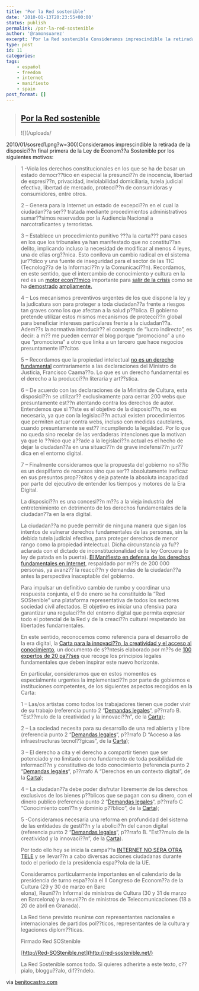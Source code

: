 ```yaml
---
title: 'Por la Red sostenible'
date: '2010-01-13T20:23:55+00:00'
status: publish
permalink: /por-la-red-sostenible
author: '@ramonsuarez'
excerpt: 'Por la Red sostenible Consideramos imprescindible la retirada de la disposici??n final primera de la Ley de Econom??a Sostenible por los siguientes motivos: 1 -Viola los derechos constitucionales en los que se ha de basar un estado democr??tico en es...'
type: post
id: 11
categories:
tags:
    - español
    - freedom
    - internet
    - manifiesto
    - spain
post_format: []
---
```

> ## [Por la Red sostenible](http://www.benitocastro.com/por-la-red-sostenible)
> 
> <div class="post_body"><div class="posterousGalleryMainDiv">![](/uploads/
2010/01/sosred1.png?w=300)</div>Consideramos imprescindible la retirada de la disposici??n final primera de la Ley de Econom??a Sostenible por los siguientes motivos:
> 
> 1 -Viola los derechos constitucionales en los que se ha de basar un estado democr??tico en especial la presunci??n de inocencia, libertad de expresi??n, privacidad, inviolabilidad domiciliaria, tutela judicial efectiva, libertad de mercado, protecci??n de consumidoras y consumidores, entre otros.
> 
> 2 – Genera para la Internet un estado de excepci??n en el cual la ciudadan??a ser?? tratada mediante procedimientos administrativos sumar??simos reservados por la Audiencia Nacional a narcotraficantes y terroristas.
> 
> 3 – Establece un procedimiento punitivo ???a la carta??? para casos en los que los tribunales ya han manifestado que no constitu??an delito, implicando incluso la necesidad de modificar al menos 4 leyes, una de ellas org??nica. Esto conlleva un cambio radical en el sistema jur??dico y una fuente de inseguridad para el sector de las TIC (Tecnolog??a de la Informaci??n y la Comunicaci??n). Recordamos, en este sentido, que el intercambio de conocimiento y cultura en la red es un [ motor econ??mico](http://noticias.lainformacion.com/economia-negocios-y-finanzas/redes/los-usuarios-que-descargan-archivos-p2p-gastan-mas-dinero_Fo58z3eGxWsRG0NKpjhCE7/) importante para [salir de la crisis](http://noticias.lainformacion.com/arte-cultura-y-espectaculos/cine/el-cine-espanol-cerrara-con-cifras-record-a-pesar-de-internet_uVFrhCBCXhYPTF51YCG3a7/) como se ha [demostrado](http://www.theinquirer.es/2009/11/17/lo-que-las-discograficas-ocultan.html) [ampliamente.](http://www.elmundo.es/elmundo/2009/11/20/cultura/1258739927.html)
> 
> 4 – Los mecanismos preventivos urgentes de los que dispone la ley y la judicatura son para proteger a toda ciudadan??a frente a riesgos tan graves como los que afectan a la salud p??blica. El gobierno pretende utilizar estos mismos mecanismos de protecci??n global para beneficiar intereses particulares frente a la ciudadan??a. Adem??s la normativa introducir?? el concepto de “lucro indirecto”, es decir: a m?? me pueden cerrrar el blog porque “promociono” a uno que “promociona” a otro que linka a un tercero que hace negocios presuntamente il??citos
> 
> 5 – Recordamos que la propiedad intelectual [no es un derecho fundamental](http://derechoynormas.blogspot.com/2010/01/la-ley-de-ejecucion-por-la-sospecha.html) contrariamente a las declaraciones del Ministro de Justicia, Francisco Caama??o. Lo que es un derecho fundamental es el derecho a la producci??n literaria y art??stica.
> 
> 6 – De acuerdo con las declaraciones de la Ministra de Cultura, esta disposici??n se utilizar?? exclusivamente para cerrar 200 webs que presuntamente est??n atentando contra los derechos de autor. Entendemos que si ??ste es el objetivo de la disposici??n, no es necesaria, ya que con la legislaci??n actual existen procedimientos que permiten actuar contra webs, incluso con medidas cautelares, cuando presuntamente se est?? incumpliendo la legalidad. Por lo que no queda sino recelar de las verdaderas intenciones que la motivan ya que lo ??nico que a??ade a la legislaci??n actual es el hecho de dejar la ciudadan??a en una situaci??n de grave indefensi??n jur??dica en el entorno digital.
> 
> 7 – Finalmente consideramos que la propuesta del gobierno no s??lo es un despilfarro de recursos sino que ser?? absolutamente ineficaz en sus presuntos prop??sitos y deja patente la absoluta incapacidad por parte del ejecutivo de entender los tiempos y motores de la Era Digital.
> 
> La disposici??n es una concesi??n m??s a la vieja industria del entretenimiento en detrimento de los derechos fundamentales de la ciudadan??a en la era digital.
> 
>  La ciudadan??a no puede permitir de ninguna manera que sigan los intentos de vulnerar derechos fundamentales de las personas, sin la debida tutela judicial efectiva, para proteger derechos de menor rango como la propiedad intelectual. Dicha circunstancia ya fu?? aclarada con el dictado de inconstitucionalidad de la ley Corcuera (o ley de patada en la puerta). [El Manifiesto en defensa de los derechos fundamentales en Internet](http://www.facebook.com/group.php?gid=186879394498), respaldado por m??s de 200 000 personas, ya avanz?? la reacci??n y demandas de la ciudadan??a antes la perspectiva inaceptable del gobierno.
> 
> Para impulsar un definitivo cambio de rumbo y coordinar una respuesta conjunta, el 9 de enero se ha constituido la “Red SOStenible” una plataforma representativa de todos los sectores sociedad civil afectados. El objetivo es iniciar una ofensiva para garantizar una regulaci??n del entorno digital que permita expresar todo el potencial de la Red y de la creaci??n cultural respetando las libertades fundamentales.
> 
>  En este sentido, reconocemos como referencia para el desarrollo de la era digital, la [Carta para la innovaci??n, la creatividad y el acceso al conocimiento](http://fcforum.net/es/), un documento de s??ntesis elaborado por m??s de [100 expertos de 20 pa??ses](http://fcforum.net/es/charter_extended#signatories) que recoge los principios legales fundamentales que deben inspirar este nuevo horizonte.
> 
> En particular, consideramos que en estos momentos es especialmente urgentes la implementaci??n por parte de gobiernos e instituciones competentes, de los siguientes aspectos recogidos en la Carta:
> 
> 1 – Las/os artistas como todos los trabajadores tienen que poder vivir de su trabajo (referencia punto 2 “[Demandas legales](http://fcforum.net/es/charter_extended#legal)“, p??rrafo B. “Est??mulo de la creatividad y la innovaci??n”, de la [Carta](http://fcforum.net/es/charter_extended));
> 
> 2 – La sociedad necesita para su desarrollo de una red abierta y libre (referencia punto 2 “[Demandas legales](http://fcforum.net/es/charter_extended#legal)“, p??rrafo D “Acceso a las infraestructuras tecnol??gicas”, de la [Carta](http://fcforum.net/es/charter_extended));
> 
> 3 – El derecho a cita y el derecho a compartir tienen que ser potenciado y no limitado como fundamento de toda posibilidad de informaci??n y constitutivo de todo conocimiento (referencia punto 2 “[Demandas legales](http://fcforum.net/es/charter_extended#legal)“, p??rrafo A “Derechos en un contexto digital”, de la [Carta](http://fcforum.net/es/charter_extended));
> 
> 4 – La ciudadan??a debe poder disfrutar libremente de los derechos exclusivos de los bienes p??blicos que se pagan con su dinero, con el dinero publico (referencia punto 2 “[Demandas legales](http://fcforum.net/es/charter_extended#legal)“, p??rrafo C “Conocimiento com??n y dominio p??blico”, de la [Carta](http://fcforum.net/es/charter_extended));
> 
> 5 -Consideramos necesaria una reforma en profundidad del sistema de las entidades de gesti??n y la abolici??n del canon digital (referencia punto 2 “[Demandas legales](http://fcforum.net/es/charter_extended#legal)“, p??rrafo B. “Est??mulo de la creatividad y la innovaci??n”, de la [Carta](http://fcforum.net/es/charter_extended)).
> 
> Por todo ello hoy se inicia la campa??a [INTERNET NO SERA OTRA TELE](http://internetnoseraotratv.net/) y se llevar??n a cabo diversas acciones ciudadanas durante todo el periodo de la presidencia espa??ola de la UE.
> 
> Consideramos particularmente importantes en el calendario de la presidencia de turno espa??ola el II Congreso de Econom??a de la Cultura (29 y 30 de marzo en Barc  
> elona), Reuni??n Informal de ministros de Cultura (30 y 31 de marzo en Barcelona) y la reuni??n de ministros de Telecomunicaciones (18 a 20 de abril en Granada).
> 
> La Red tiene previsto reunirse con representantes nacionales e internacionales de partidos pol??ticos, representantes de la cultura y legaciones diplom??ticas.
> 
> Firmado Red SOStenible
> 
> [http://Red-SOStenible.net](http://red-sostenible.net/)
> 
> La Red Sostenible somos todo. Si quieres adherirte a este texto, c??pialo, bloggu??alo, dif??ndelo.
> 
> </div>

via [benitocastro.com](http://www.benitocastro.com/por-la-red-sostenible)</div></div>
